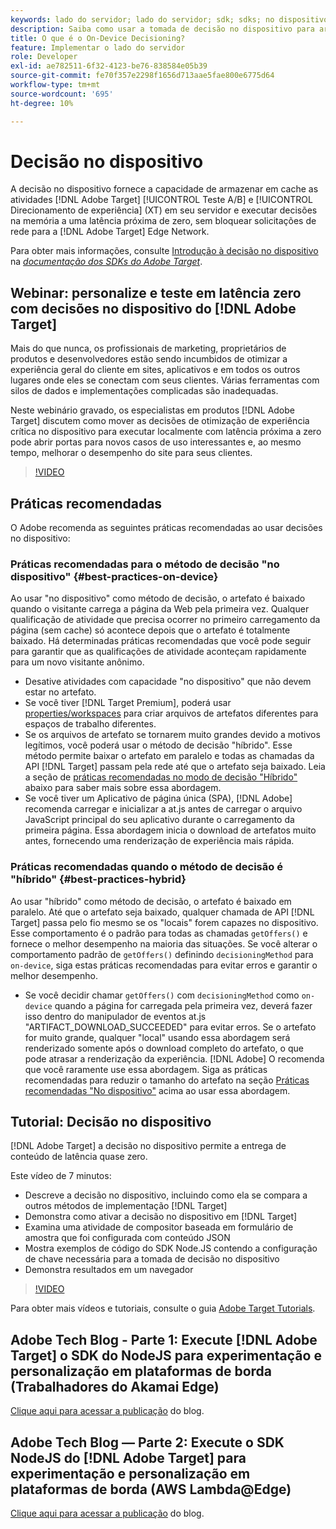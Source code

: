 ```yaml
---
keywords: lado do servidor; lado do servidor; sdk; sdks; no dispositivo; decisão; no dispositivo; no dispositivo; latência zero; latência; próximo de zero; node.js
description: Saiba como usar a tomada de decisão no dispositivo para armazenar em cache as atividades  [!DNL Target] A/B e MVT em seu servidor para executar decisões na memória em latência próxima a zero.
title: O que é o On-Device Decisioning?
feature: Implementar o lado do servidor
role: Developer
exl-id: ae782511-6f32-4123-be76-838584e05b39
source-git-commit: fe70f357e2298f1656d713aae5fae800e6775d64
workflow-type: tm+mt
source-wordcount: '695'
ht-degree: 10%

---
```


# Decisão no dispositivo

A decisão no dispositivo fornece a capacidade de armazenar em cache as atividades [!DNL Adobe Target] [!UICONTROL Teste A/B] e [!UICONTROL Direcionamento de experiência] (XT) em seu servidor e executar decisões na memória a uma latência próxima de zero, sem bloquear solicitações de rede para a [!DNL Adobe Target] Edge Network.

Para obter mais informações, consulte [Introdução à decisão no dispositivo](https://adobetarget-sdks.gitbook.io/docs/on-device-decisioning/introduction-to-on-device-decisioning) na *[documentação dos SDKs do Adobe Target](https://adobetarget-sdks.gitbook.io/docs/)*.

## Webinar: personalize e teste em latência zero com decisões no dispositivo do [!DNL Adobe Target]

Mais do que nunca, os profissionais de marketing, proprietários de produtos e desenvolvedores estão sendo incumbidos de otimizar a experiência geral do cliente em sites, aplicativos e em todos os outros lugares onde eles se conectam com seus clientes. Várias ferramentas com silos de dados e implementações complicadas são inadequadas.

Neste webinário gravado, os especialistas em produtos [!DNL Adobe Target] discutem como mover as decisões de otimização de experiência crítica no dispositivo para executar localmente com latência próxima a zero pode abrir portas para novos casos de uso interessantes e, ao mesmo tempo, melhorar o desempenho do site para seus clientes.

>[!VIDEO](https://video.tv.adobe.com/v/328148)

## Práticas recomendadas

O Adobe recomenda as seguintes práticas recomendadas ao usar decisões no dispositivo:

### Práticas recomendadas para o método de decisão &quot;no dispositivo&quot; {#best-practices-on-device}

Ao usar &quot;no dispositivo&quot; como método de decisão, o artefato é baixado quando o visitante carrega a página da Web pela primeira vez. Qualquer qualificação de atividade que precisa ocorrer no primeiro carregamento da página (sem cache) só acontece depois que o artefato é totalmente baixado. Há determinadas práticas recomendadas que você pode seguir para garantir que as qualificações de atividade aconteçam rapidamente para um novo visitante anônimo.

* Desative atividades com capacidade &quot;no dispositivo&quot; que não devem estar no artefato.
* Se você tiver [!DNL Target Premium], poderá usar [properties/workspaces](/help/administrating-target/c-user-management/property-channel/property-channel.md) para criar arquivos de artefatos diferentes para espaços de trabalho diferentes.
* Se os arquivos de artefato se tornarem muito grandes devido a motivos legítimos, você poderá usar o método de decisão &quot;híbrido&quot;. Esse método permite baixar o artefato em paralelo e todas as chamadas da API [!DNL Target] passam pela rede até que o artefato seja baixado. Leia a seção de [práticas recomendadas no modo de decisão &quot;Híbrido&quot;](#best-practices-hybrid) abaixo para saber mais sobre essa abordagem.
* Se você tiver um Aplicativo de página única (SPA), [!DNL Adobe] recomenda carregar e inicializar a at.js antes de carregar o arquivo JavaScript principal do seu aplicativo durante o carregamento da primeira página. Essa abordagem inicia o download de artefatos muito antes, fornecendo uma renderização de experiência mais rápida.

### Práticas recomendadas quando o método de decisão é &quot;híbrido&quot; {#best-practices-hybrid}

Ao usar &quot;híbrido&quot; como método de decisão, o artefato é baixado em paralelo. Até que o artefato seja baixado, qualquer chamada de API [!DNL Target] passa pelo fio mesmo se os &quot;locais&quot; forem capazes no dispositivo. Esse comportamento é o padrão para todas as chamadas `getOffers()` e fornece o melhor desempenho na maioria das situações. Se você alterar o comportamento padrão de `getOffers()` definindo `decisioningMethod` para `on-device`, siga estas práticas recomendadas para evitar erros e garantir o melhor desempenho.

* Se você decidir chamar `getOffers()` com `decisioningMethod` como `on-device` quando a página for carregada pela primeira vez, deverá fazer isso dentro do manipulador de eventos at.js &quot;ARTIFACT_DOWNLOAD_SUCCEEDED&quot; para evitar erros. Se o artefato for muito grande, qualquer &quot;local&quot; usando essa abordagem será renderizado somente após o download completo do artefato, o que pode atrasar a renderização da experiência. [!DNL Adobe] O recomenda que você raramente use essa abordagem. Siga as práticas recomendadas para reduzir o tamanho do artefato na seção [ Práticas recomendadas &quot;No dispositivo&quot;](#best-practices-on-device) acima ao usar essa abordagem.

## Tutorial: Decisão no dispositivo

[!DNL Adobe Target] a decisão no dispositivo permite a entrega de conteúdo de latência quase zero.

Este vídeo de 7 minutos:

* Descreve a decisão no dispositivo, incluindo como ela se compara a outros métodos de implementação [!DNL Target]
* Demonstra como ativar a decisão no dispositivo em [!DNL Target]
* Examina uma atividade de compositor baseada em formulário de amostra que foi configurada com conteúdo JSON
* Mostra exemplos de código do SDK Node.JS contendo a configuração de chave necessária para a tomada de decisão no dispositivo
* Demonstra resultados em um navegador

>[!VIDEO](https://video.tv.adobe.com/v/329032)

Para obter mais vídeos e tutoriais, consulte o guia [Adobe Target Tutorials](https://experienceleague.adobe.com/docs/target-learn/tutorials/overview.html?lang=pt-BR).

## Adobe Tech Blog - Parte 1: Execute [!DNL Adobe Target] o SDK do NodeJS para experimentação e personalização em plataformas de borda (Trabalhadores do Akamai Edge)

[Clique aqui para acessar a publicação](https://medium.com/adobetech/part-1-run-adobe-target-nodejs-sdk-for-experimentation-and-personalization-on-edge-platforms-4d8660964ed9) do blog.

## Adobe Tech Blog — Parte 2: Execute o SDK NodeJS do [!DNL Adobe Target] para experimentação e personalização em plataformas de borda (AWS Lambda@Edge)

[Clique aqui para acessar a publicação](https://medium.com/adobetech/part-2-run-adobe-target-nodejs-sdk-for-experimentation-and-personalization-on-edge-platforms-aws-4d6bdac24563) do blog.